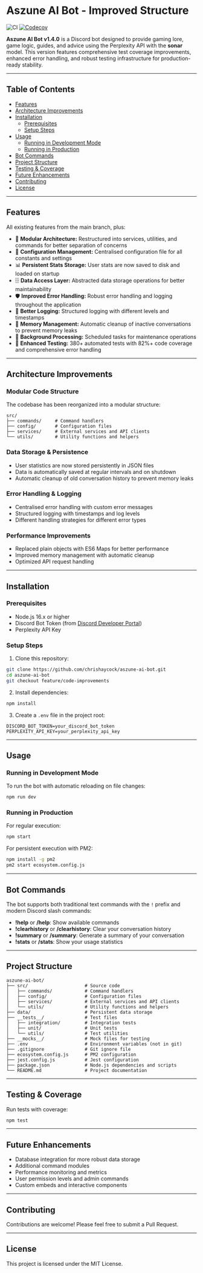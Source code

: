 # Aszune AI Bot - Improved Structure

![CI](https://github.com/chrishaycock/aszune-ai-bot/actions/workflows/test.yml/badge.svg)
[![Codecov](https://codecov.io/gh/chrishaycock/aszune-ai-bot/branch/main/graph/badge.svg)](https://codecov.io/gh/chrishaycock/aszune-ai-bot)

**Aszune AI Bot v1.4.0** is a Discord bot designed to provide gaming lore, game logic, guides, and
advice using the Perplexity API with the **sonar** model. This version features comprehensive test
coverage improvements, enhanced error handling, and robust testing infrastructure for
production-ready stability.

---

## Table of Contents

- [Features](#features)
- [Architecture Improvements](#architecture-improvements)
- [Installation](#installation)
  - [Prerequisites](#prerequisites)
  - [Setup Steps](#setup-steps)
- [Usage](#usage)
  - [Running in Development Mode](#running-in-development-mode)
  - [Running in Production](#running-in-production)
- [Bot Commands](#bot-commands)
- [Project Structure](#project-structure)
- [Testing & Coverage](#testing--coverage)
- [Future Enhancements](#future-enhancements)
- [Contributing](#contributing)
- [License](#license)

---

## Features

All existing features from the main branch, plus:

- 🔧 **Modular Architecture:** Restructured into services, utilities, and commands for better
  separation of concerns
- 📂 **Configuration Management:** Centralised configuration file for all constants and settings
- 📊 **Persistent Stats Storage:** User stats are now saved to disk and loaded on startup
- 🗄️ **Data Access Layer:** Abstracted data storage operations for better maintainability
- 🛡️ **Improved Error Handling:** Robust error handling and logging throughout the application
- 📝 **Better Logging:** Structured logging with different levels and timestamps
- 🧹 **Memory Management:** Automatic cleanup of inactive conversations to prevent memory leaks
- 🔄 **Background Processing:** Scheduled tasks for maintenance operations
- 🧪 **Enhanced Testing:** 380+ automated tests with 82%+ code coverage and comprehensive error
  handling

---

## Architecture Improvements

### Modular Code Structure

The codebase has been reorganized into a modular structure:

```
src/
├── commands/     # Command handlers
├── config/       # Configuration files
├── services/     # External services and API clients
└── utils/        # Utility functions and helpers
```

### Data Storage & Persistence

- User statistics are now stored persistently in JSON files
- Data is automatically saved at regular intervals and on shutdown
- Automatic cleanup of old conversation history to prevent memory leaks

### Error Handling & Logging

- Centralised error handling with custom error messages
- Structured logging with timestamps and log levels
- Different handling strategies for different error types

### Performance Improvements

- Replaced plain objects with ES6 Maps for better performance
- Improved memory management with automatic cleanup
- Optimized API request handling

---

## Installation

### Prerequisites

- Node.js 16.x or higher
- Discord Bot Token (from [Discord Developer Portal](https://discord.com/developers/applications))
- Perplexity API Key

### Setup Steps

1. Clone this repository:

```bash
git clone https://github.com/chrishaycock/aszune-ai-bot.git
cd aszune-ai-bot
git checkout feature/code-improvements
```

2. Install dependencies:

```bash
npm install
```

3. Create a `.env` file in the project root:

```env
DISCORD_BOT_TOKEN=your_discord_bot_token
PERPLEXITY_API_KEY=your_perplexity_api_key
```

---

## Usage

### Running in Development Mode

To run the bot with automatic reloading on file changes:

```bash
npm run dev
```

### Running in Production

For regular execution:

```bash
npm start
```

For persistent execution with PM2:

```bash
npm install -g pm2
pm2 start ecosystem.config.js
```

---

## Bot Commands

The bot supports both traditional text commands with the `!` prefix and modern Discord slash
commands:

- **!help** or **/help**: Show available commands
- **!clearhistory** or **/clearhistory**: Clear your conversation history
- **!summary** or **/summary**: Generate a summary of your conversation
- **!stats** or **/stats**: Show your usage statistics

---

## Project Structure

```
aszune-ai-bot/
├── src/                     # Source code
│   ├── commands/            # Command handlers
│   ├── config/              # Configuration files
│   ├── services/            # External services and API clients
│   └── utils/               # Utility functions and helpers
├── data/                    # Persistent data storage
├── __tests__/               # Test files
│   ├── integration/         # Integration tests
│   ├── unit/                # Unit tests
│   └── utils/               # Test utilities
├── __mocks__/               # Mock files for testing
├── .env                     # Environment variables (not in git)
├── .gitignore               # Git ignore file
├── ecosystem.config.js      # PM2 configuration
├── jest.config.js           # Jest configuration
├── package.json             # Node.js dependencies and scripts
└── README.md                # Project documentation
```

---

## Testing & Coverage

Run tests with coverage:

```bash
npm test
```

---

## Future Enhancements

- Database integration for more robust data storage
- Additional command modules
- Performance monitoring and metrics
- User permission levels and admin commands
- Custom embeds and interactive components

---

## Contributing

Contributions are welcome! Please feel free to submit a Pull Request.

---

## License

This project is licensed under the MIT License.
